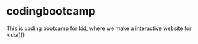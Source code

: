 # codingbootcamp

This is coding bootcamp for kid, where we make a interactive website for kids()()  

